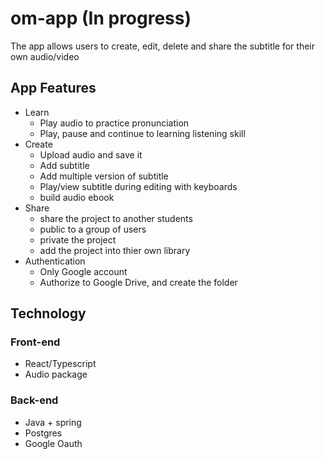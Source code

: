 # om-app (In progress)
The app allows users to create, edit, delete and share the subtitle for their own audio/video

## App Features
- Learn
  - Play audio to practice pronunciation
  - Play, pause and continue to learning listening skill
- Create
  - Upload audio and save it
  - Add subtitle
  - Add multiple version of subtitle
  - Play/view subtitle during editing with keyboards
  - build audio ebook
- Share
  - share the project to another students
  - public to a group of users
  - private the project
  - add the project into thier own library
- Authentication
  - Only Google account
  - Authorize to Google Drive, and create the folder
  
## Technology
### Front-end
  - React/Typescript
  - Audio package 

### Back-end
  - Java + spring
  - Postgres
  - Google Oauth
